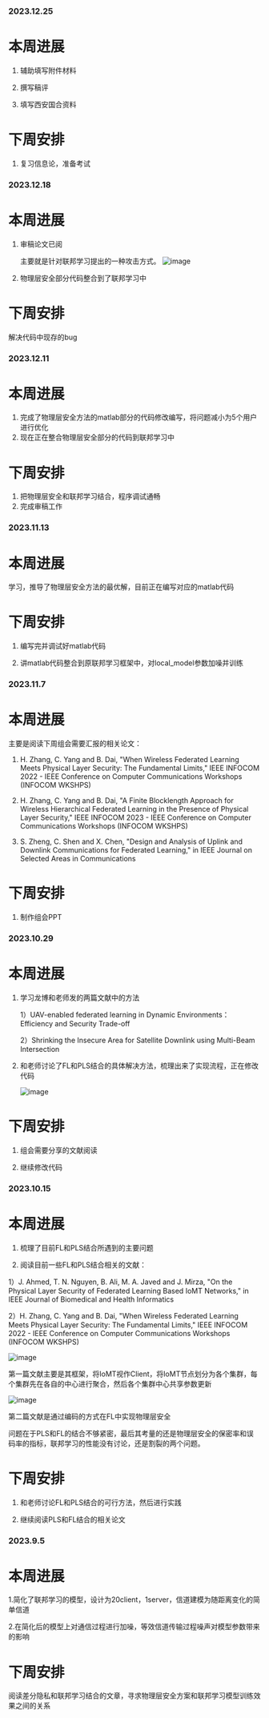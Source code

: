 ### 2023.12.25
# 本周进展
1. 辅助填写附件材料

2. 撰写稿评

3. 填写西安国合资料

# 下周安排

1. 复习信息论，准备考试


### 2023.12.18
# 本周进展
1. 审稿论文已阅

   主要就是针对联邦学习提出的一种攻击方式。
     ![image](./github/4.jpg)

2. 物理层安全部分代码整合到了联邦学习中

# 下周安排
解决代码中现存的bug

### 2023.12.11
# 本周进展
1. 完成了物理层安全方法的matlab部分的代码修改编写，将问题减小为5个用户进行优化
2. 现在正在整合物理层安全部分的代码到联邦学习中

# 下周安排
1. 把物理层安全和联邦学习结合，程序调试通畅
2. 完成审稿工作

### 2023.11.13
# 本周进展
学习，推导了物理层安全方法的最优解，目前正在编写对应的matlab代码

# 下周安排
1. 编写完并调试好matlab代码

2. 讲matlab代码整合到原联邦学习框架中，对local_model参数加噪并训练


### 2023.11.7
# 本周进展
主要是阅读下周组会需要汇报的相关论文：

   1) H. Zhang, C. Yang and B. Dai, "When Wireless Federated Learning Meets Physical Layer Security: The Fundamental Limits," IEEE INFOCOM 2022 - IEEE Conference on Computer Communications Workshops (INFOCOM WKSHPS)

   2) H. Zhang, C. Yang and B. Dai, "A Finite Blocklength Approach for Wireless Hierarchical Federated Learning in the Presence of Physical Layer Security," IEEE INFOCOM 2023 - IEEE Conference on Computer Communications Workshops (INFOCOM WKSHPS)

   3) S. Zheng, C. Shen and X. Chen, "Design and Analysis of Uplink and Downlink Communications for Federated Learning," in IEEE Journal on Selected Areas in Communications

# 下周安排

1. 制作组会PPT

### 2023.10.29
# 本周进展
1. 学习龙博和老师发的两篇文献中的方法

   1）UAV-enabled federated learning in Dynamic Environments：Efficiency and Security Trade-off

   2）Shrinking the Insecure Area  for Satellite Downlink using Multi-Beam Intersection
  
2. 和老师讨论了FL和PLS结合的具体解决方法，梳理出来了实现流程，正在修改代码

   ![image](./github/3.jpg)
   
# 下周安排
1. 组会需要分享的文献阅读

2. 继续修改代码

### 2023.10.15
# 本周进展
1. 梳理了目前FL和PLS结合所遇到的主要问题

2. 阅读目前一些FL和PLS结合相关的文献：

1）J. Ahmed, T. N. Nguyen, B. Ali, M. A. Javed and J. Mirza, "On the Physical Layer Security of Federated Learning Based IoMT Networks," in IEEE Journal of Biomedical and Health Informatics

2）H. Zhang, C. Yang and B. Dai, "When Wireless Federated Learning Meets Physical Layer Security: The Fundamental Limits," IEEE INFOCOM 2022 - IEEE Conference on Computer Communications Workshops (INFOCOM WKSHPS)

![image](./github/1.png)

第一篇文献主要是其框架，将IoMT视作Client，将IoMT节点划分为各个集群，每个集群先在各自的中心进行聚合，然后各个集群中心共享参数更新

![image](./github/2.jpg)

第二篇文献是通过编码的方式在FL中实现物理层安全

问题在于PLS和FL的结合不够紧密，最后其考量的还是物理层安全的保密率和误码率的指标，联邦学习的性能没有讨论，还是割裂的两个问题。
# 下周安排
1. 和老师讨论FL和PLS结合的可行方法，然后进行实践

2. 继续阅读PLS和FL结合的相关论文

### 2023.9.5
# 本周进展
1.简化了联邦学习的模型，设计为20client，1server，信道建模为随距离变化的简单信道

2.在简化后的模型上对通信过程进行加噪，等效信道传输过程噪声对模型参数带来的影响
# 下周安排
阅读差分隐私和联邦学习结合的文章，寻求物理层安全方案和联邦学习模型训练效果之间的关系
